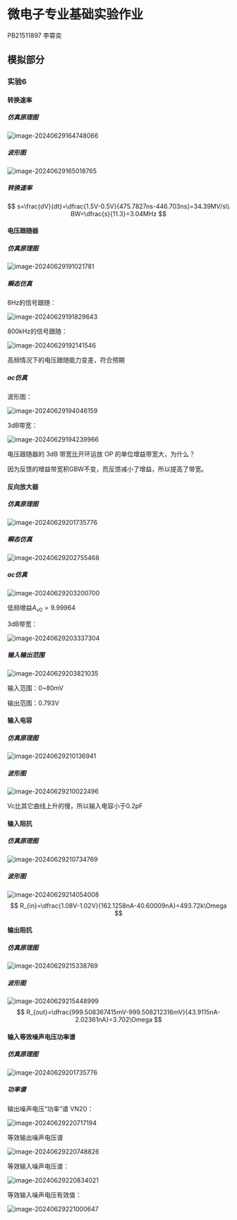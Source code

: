# 微电子专业基础实验作业

PB21511897	李霄奕

## 模拟部分

### 实验6

#### 转换速率

##### 仿真原理图

![image-20240629164748066](./模拟IC设计实验6.assets/image-20240629164748066.png)

##### 波形图

![image-20240629165018765](./模拟IC设计实验6.assets/image-20240629165018765.png)

##### 转换速率

$$
s=\frac{dV}{dt}=\dfrac{1.5V-0.5V}{475.7827ns-446.703ns}=34.39MV/s\\
BW=\dfrac{s}{11.3}=3.04MHz
$$

#### 电压跟随器

##### 仿真原理图

![image-20240629191021781](./模拟IC设计实验6.assets/image-20240629191021781.png)

##### 瞬态仿真

8Hz的信号跟随：

![image-20240629191829643](./模拟IC设计实验6.assets/image-20240629191829643.png)

800kHz的信号跟随：

![image-20240629192141546](./模拟IC设计实验6.assets/image-20240629192141546.png)

高频情况下的电压跟随能力变差，符合预期

##### ac仿真

波形图：

![image-20240629194046159](./模拟IC设计实验6.assets/image-20240629194046159.png)

3dB带宽：

![image-20240629194239966](./模拟IC设计实验6.assets/image-20240629194239966.png)

电压跟随器的 3dB 带宽比开环运放 OP 的单位增益带宽大，为什么？

因为反馈的增益带宽积GBW不变，而反馈减小了增益，所以提高了带宽。

#### 反向放大器

##### 仿真原理图

![image-20240629201735776](./模拟IC设计实验6.assets/image-20240629201735776.png)

##### 瞬态仿真

![image-20240629202755468](./模拟IC设计实验6.assets/image-20240629202755468.png)

##### ac仿真

![image-20240629203200700](./模拟IC设计实验6.assets/image-20240629203200700.png)

低频增益$A_{v0}=9.99964$

3dB带宽：

![image-20240629203337304](./模拟IC设计实验6.assets/image-20240629203337304.png)

##### 输入输出范围

![image-20240629203821035](./模拟IC设计实验6.assets/image-20240629203821035.png)

输入范围：0~80mV

输出范围：0.793V

#### 输入电容

##### 仿真原理图

![image-20240629210136941](./模拟IC设计实验6.assets/image-20240629210136941.png)

##### 波形图

![image-20240629210022496](./模拟IC设计实验6.assets/image-20240629210022496.png)

Vc比其它曲线上升的慢，所以输入电容小于0.2pF

#### 输入阻抗

##### 仿真原理图 

![image-20240629210734769](./模拟IC设计实验6.assets/image-20240629210734769.png)

##### 波形图

![image-20240629214054008](./模拟IC设计实验6.assets/image-20240629214054008.png)
$$
R_{in}=\dfrac{1.08V-1.02V}{162.1258nA-40.60009nA}=493.72k\Omega
$$

#### 输出阻抗

##### 仿真原理图

![image-20240629215338769](./模拟IC设计实验6.assets/image-20240629215338769.png)

##### 波形图

![image-20240629215448999](./模拟IC设计实验6.assets/image-20240629215448999.png)
$$
R_{out}=\dfrac{999.508367415mV-999.508212316mV}{43.9115nA-2.02361nA}=3.702\Omega
$$

#### 输入等效噪声电压功率谱

##### 仿真原理图

![image-20240629201735776](./模拟IC设计实验6.assets/image-20240629201735776.png)

##### 功率谱

输出噪声电压“功率”谱 VN2()：

![image-20240629220717194](./模拟IC设计实验6.assets/image-20240629220717194.png)

等效输出噪声电压谱

![image-20240629220748826](./模拟IC设计实验6.assets/image-20240629220748826.png)

等效输入噪声电压谱：

![image-20240629220834021](./模拟IC设计实验6.assets/image-20240629220834021.png)

等效输入噪声电压有效值：

![image-20240629221000647](./模拟IC设计实验6.assets/image-20240629221000647.png)
